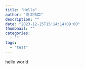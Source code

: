 ```yaml
---
title: "Hello"
author: "高江怜臣"
description: ""
date: "2023-12-25T15:14:14+09:00"
thumbnail: ""
categories:
  - ""
tags:
  - "test"
---
```

hello world